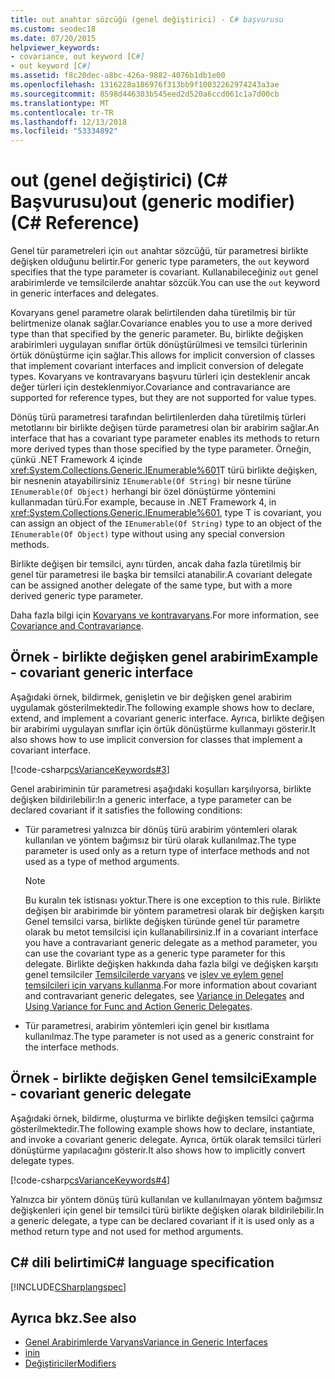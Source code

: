 ```yaml
---
title: out anahtar sözcüğü (genel değiştirici) - C# başvurusu
ms.custom: seodec18
ms.date: 07/20/2015
helpviewer_keywords:
- covariance, out keyword [C#]
- out keyword [C#]
ms.assetid: f8c20dec-a8bc-426a-9882-4076b1db1e00
ms.openlocfilehash: 1316228a186976f313bb9f10032262974243a3ae
ms.sourcegitcommit: 8598d446303b545eed2d520a6ccd061c1a7d00cb
ms.translationtype: MT
ms.contentlocale: tr-TR
ms.lasthandoff: 12/13/2018
ms.locfileid: "53334892"
---
```

# <a name="out-generic-modifier-c-reference"></a><span data-ttu-id="40fa7-102">out (genel değiştirici) (C# Başvurusu)</span><span class="sxs-lookup"><span data-stu-id="40fa7-102">out (generic modifier) (C# Reference)</span></span>

<span data-ttu-id="40fa7-103">Genel tür parametreleri için `out` anahtar sözcüğü, tür parametresi birlikte değişken olduğunu belirtir.</span><span class="sxs-lookup"><span data-stu-id="40fa7-103">For generic type parameters, the `out` keyword specifies that the type parameter is covariant.</span></span> <span data-ttu-id="40fa7-104">Kullanabileceğiniz `out` genel arabirimlerde ve temsilcilerde anahtar sözcük.</span><span class="sxs-lookup"><span data-stu-id="40fa7-104">You can use the `out` keyword in generic interfaces and delegates.</span></span>

<span data-ttu-id="40fa7-105">Kovaryans genel parametre olarak belirtilenden daha türetilmiş bir tür belirtmenize olanak sağlar.</span><span class="sxs-lookup"><span data-stu-id="40fa7-105">Covariance enables you to use a more derived type than that specified by the generic parameter.</span></span> <span data-ttu-id="40fa7-106">Bu, birlikte değişken arabirimleri uygulayan sınıflar örtük dönüştürülmesi ve temsilci türlerinin örtük dönüştürme için sağlar.</span><span class="sxs-lookup"><span data-stu-id="40fa7-106">This allows for implicit conversion of classes that implement covariant interfaces and implicit conversion of delegate types.</span></span> <span data-ttu-id="40fa7-107">Kovaryans ve kontravaryans başvuru türleri için desteklenir ancak değer türleri için desteklenmiyor.</span><span class="sxs-lookup"><span data-stu-id="40fa7-107">Covariance and contravariance are supported for reference types, but they are not supported for value types.</span></span>

<span data-ttu-id="40fa7-108">Dönüş türü parametresi tarafından belirtilenlerden daha türetilmiş türleri metotlarını bir birlikte değişen türde parametresi olan bir arabirim sağlar.</span><span class="sxs-lookup"><span data-stu-id="40fa7-108">An interface that has a covariant type parameter enables its methods to return more derived types than those specified by the type parameter.</span></span> <span data-ttu-id="40fa7-109">Örneğin, çünkü .NET Framework 4 içinde <xref:System.Collections.Generic.IEnumerable%601>T türü birlikte değişken, bir nesnenin atayabilirsiniz `IEnumerable(Of String)` bir nesne türüne `IEnumerable(Of Object)` herhangi bir özel dönüştürme yöntemini kullanmadan türü.</span><span class="sxs-lookup"><span data-stu-id="40fa7-109">For example, because in .NET Framework 4, in <xref:System.Collections.Generic.IEnumerable%601>, type T is covariant, you can assign an object of the `IEnumerable(Of String)` type to an object of the `IEnumerable(Of Object)` type without using any special conversion methods.</span></span>

<span data-ttu-id="40fa7-110">Birlikte değişen bir temsilci, aynı türden, ancak daha fazla türetilmiş bir genel tür parametresi ile başka bir temsilci atanabilir.</span><span class="sxs-lookup"><span data-stu-id="40fa7-110">A covariant delegate can be assigned another delegate of the same type, but with a more derived generic type parameter.</span></span>

<span data-ttu-id="40fa7-111">Daha fazla bilgi için [Kovaryans ve kontravaryans](../../programming-guide/concepts/covariance-contravariance/index.md).</span><span class="sxs-lookup"><span data-stu-id="40fa7-111">For more information, see [Covariance and Contravariance](../../programming-guide/concepts/covariance-contravariance/index.md).</span></span>

## <a name="example---covariant-generic-interface"></a><span data-ttu-id="40fa7-112">Örnek - birlikte değişken genel arabirim</span><span class="sxs-lookup"><span data-stu-id="40fa7-112">Example - covariant generic interface</span></span>

<span data-ttu-id="40fa7-113">Aşağıdaki örnek, bildirmek, genişletin ve bir değişken genel arabirim uygulamak gösterilmektedir.</span><span class="sxs-lookup"><span data-stu-id="40fa7-113">The following example shows how to declare, extend, and implement a covariant generic interface.</span></span> <span data-ttu-id="40fa7-114">Ayrıca, birlikte değişen bir arabirimi uygulayan sınıflar için örtük dönüştürme kullanmayı gösterir.</span><span class="sxs-lookup"><span data-stu-id="40fa7-114">It also shows how to use implicit conversion for classes that implement a covariant interface.</span></span>

[!code-csharp[csVarianceKeywords#3](~/samples/snippets/csharp/VS_Snippets_VBCSharp/csvariancekeywords/cs/program.cs#3)]

<span data-ttu-id="40fa7-115">Genel arabiriminin tür parametresi aşağıdaki koşulları karşılıyorsa, birlikte değişken bildirilebilir:</span><span class="sxs-lookup"><span data-stu-id="40fa7-115">In a generic interface, a type parameter can be declared covariant if it satisfies the following conditions:</span></span>

- <span data-ttu-id="40fa7-116">Tür parametresi yalnızca bir dönüş türü arabirim yöntemleri olarak kullanılan ve yöntem bağımsız bir türü olarak kullanılmaz.</span><span class="sxs-lookup"><span data-stu-id="40fa7-116">The type parameter is used only as a return type of interface methods and not used as a type of method arguments.</span></span>

    > [!NOTE]
    > <span data-ttu-id="40fa7-117">Bu kuralın tek istisnası yoktur.</span><span class="sxs-lookup"><span data-stu-id="40fa7-117">There is one exception to this rule.</span></span> <span data-ttu-id="40fa7-118">Birlikte değişen bir arabirimde bir yöntem parametresi olarak bir değişken karşıtı Genel temsilci varsa, birlikte değişken türünde genel tür parametre olarak bu metot temsilcisi için kullanabilirsiniz.</span><span class="sxs-lookup"><span data-stu-id="40fa7-118">If in a covariant interface you have a contravariant generic delegate as a method parameter, you can use the covariant type as a generic type parameter for this delegate.</span></span> <span data-ttu-id="40fa7-119">Birlikte değişken hakkında daha fazla bilgi ve değişken karşıtı genel temsilciler [Temsilcilerde varyans](../../programming-guide/concepts/covariance-contravariance/variance-in-delegates.md) ve [işlev ve eylem genel temsilcileri için varyans kullanma](../../programming-guide/concepts/covariance-contravariance/using-variance-for-func-and-action-generic-delegates.md).</span><span class="sxs-lookup"><span data-stu-id="40fa7-119">For more information about covariant and contravariant generic delegates, see [Variance in Delegates](../../programming-guide/concepts/covariance-contravariance/variance-in-delegates.md) and [Using Variance for Func and Action Generic Delegates](../../programming-guide/concepts/covariance-contravariance/using-variance-for-func-and-action-generic-delegates.md).</span></span>

- <span data-ttu-id="40fa7-120">Tür parametresi, arabirim yöntemleri için genel bir kısıtlama kullanılmaz.</span><span class="sxs-lookup"><span data-stu-id="40fa7-120">The type parameter is not used as a generic constraint for the interface methods.</span></span>

## <a name="example---covariant-generic-delegate"></a><span data-ttu-id="40fa7-121">Örnek - birlikte değişken Genel temsilci</span><span class="sxs-lookup"><span data-stu-id="40fa7-121">Example - covariant generic delegate</span></span>

<span data-ttu-id="40fa7-122">Aşağıdaki örnek, bildirme, oluşturma ve birlikte değişken temsilci çağırma gösterilmektedir.</span><span class="sxs-lookup"><span data-stu-id="40fa7-122">The following example shows how to declare, instantiate, and invoke a covariant generic delegate.</span></span> <span data-ttu-id="40fa7-123">Ayrıca, örtük olarak temsilci türleri dönüştürme yapılacağını gösterir.</span><span class="sxs-lookup"><span data-stu-id="40fa7-123">It also shows how to implicitly convert delegate types.</span></span>

[!code-csharp[csVarianceKeywords#4](~/samples/snippets/csharp/VS_Snippets_VBCSharp/csvariancekeywords/cs/program.cs#4)]

<span data-ttu-id="40fa7-124">Yalnızca bir yöntem dönüş türü kullanılan ve kullanılmayan yöntem bağımsız değişkenleri için genel bir temsilci türü birlikte değişken olarak bildirilebilir.</span><span class="sxs-lookup"><span data-stu-id="40fa7-124">In a generic delegate, a type can be declared covariant if it is used only as a method return type and not used for method arguments.</span></span>

## <a name="c-language-specification"></a><span data-ttu-id="40fa7-125">C# dili belirtimi</span><span class="sxs-lookup"><span data-stu-id="40fa7-125">C# language specification</span></span>

[!INCLUDE[CSharplangspec](~/includes/csharplangspec-md.md)]

## <a name="see-also"></a><span data-ttu-id="40fa7-126">Ayrıca bkz.</span><span class="sxs-lookup"><span data-stu-id="40fa7-126">See also</span></span>

- [<span data-ttu-id="40fa7-127">Genel Arabirimlerde Varyans</span><span class="sxs-lookup"><span data-stu-id="40fa7-127">Variance in Generic Interfaces</span></span>](../../programming-guide/concepts/covariance-contravariance/variance-in-generic-interfaces.md)
- [<span data-ttu-id="40fa7-128">in</span><span class="sxs-lookup"><span data-stu-id="40fa7-128">in</span></span>](in-generic-modifier.md)
- [<span data-ttu-id="40fa7-129">Değiştiriciler</span><span class="sxs-lookup"><span data-stu-id="40fa7-129">Modifiers</span></span>](modifiers.md)
